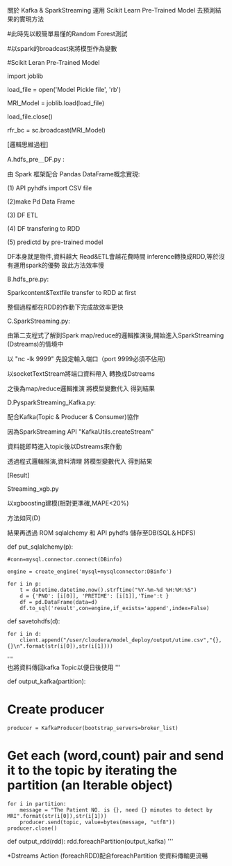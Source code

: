 關於 Kafka & SparkStreaming 運用 Scikit Learn Pre-Trained Model 去預測結果的實現方法

#此時先以較簡單易懂的Random Forest測試

#以spark的broadcast來將模型作為變數

#Scikit Leran Pre-Trained Model

import joblib

load_file = open('Model Pickle file', 'rb')

MRI_Model = joblib.load(load_file)

load_file.close()

rfr_bc = sc.broadcast(MRI_Model)





[邏輯思維過程]

A.hdfs_pre＿DF.py : 

由 Spark 框架配合 Pandas DataFrame概念實現:

(1) API pyhdfs import CSV file

(2)make Pd Data Frame 

(3) DF ETL 

(4) DF transfering to RDD 

(5) predictd by pre-trained model

DF本身就是物件,資料越大 Read&ETL會越花費時間 inference轉換成RDD,等於沒有運用spark的優勢 故此方法效率慢


B.hdfs_pre.py:

Sparkcontent&Textfile transfer to RDD at first

整個過程都在RDD的作動下完成故效率更快


C.SparkStreaming.py:

由第二支程式了解到Spark map/reduce的邏輯推演後,開始進入SparkStreaming (Dstreams)的情境中

以 "nc -lk 9999" 先設定輸入端口（port 9999必須不佔用)

以socketTextStream將端口資料帶入 轉換成Dstreams

之後為map/reduce邏輯推演 將模型變數代入 得到結果


D.PysparkStreaming_Kafka.py:

配合Kafka(Topic & Producer & Consumer)協作

因為SparkStreaming API "KafkaUtils.createStream" 

資料能即時進入topic後以Dstreams來作動 

透過程式邏輯推演,資料清理
將模型變數代入 得到結果

[Result]

Streaming_xgb.py

以xgboosting建模(相對更準確,MAPE<20%)

方法如同(D)

結果再透過 ROM sqlalchemy 和 API pyhdfs 儲存至DB(SQL＆HDFS)


def put_sqlalchemy(p):

    #conn=mysql.connector.connect(DBinfo)

    engine = create_engine('mysql+mysqlconnector:DBinfo')

    for i in p:
        t = datetime.datetime.now().strftime("%Y-%m-%d %H:%M:%S")
        d = {'PNO': [i[0]], 'PRETIME': [i[1]],'Time':t }
        df = pd.DataFrame(data=d)
        df.to_sql('result',con=engine,if_exists='append',index=False)
        
        

def savetohdfs(d):

    for i in d:
        client.append("/user/cloudera/model_deploy/output/utime.csv","{},{}\n".format(str(i[0]),str(i[1])))

'''     
也將資料傳回kafka Topic以便日後使用
'''

def output_kafka(partition):
# Create producer
    producer = KafkaProducer(bootstrap_servers=broker_list)
# Get each (word,count) pair and send it to the topic by iterating the partition (an Iterable object)
    for i in partition:
        message = "The Patient NO. is {}, need {} minutes to detect by MRI".format(str(i[0]),str(i[1]))
        producer.send(topic, value=bytes(message, "utf8"))
    producer.close()


def output_rdd(rdd):
    rdd.foreachPartition(output_kafka)
'''

*Dstreams Action (foreachRDD)配合foreachPartition 使資料傳輸更流暢



